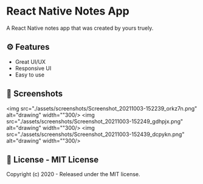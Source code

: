 # React Native Notes App

A React Native notes app that was created by yours truely.

## ⚙ Features

- Great UI/UX
- Responsive UI
- Easy to use

## 📸 Screenshots

<img src="./assets/screenshots/Screenshot_20211003-152239_orkz7n.png" alt="drawing" width=""300/>
<img src="./assets/screenshots/Screenshot_20211003-152249_gdhpjx.png" alt="drawing" width=""300/>
<img src="./assets/screenshots/Screenshot_20211003-152439_dcpykn.png" alt="drawing" width=""300/>

## 🧾 License - MIT License

Copyright (c) 2020 - Released under the MIT license.
